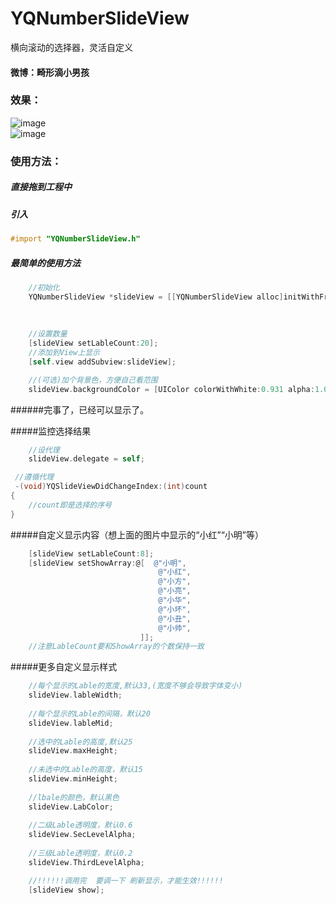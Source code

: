 # YQNumberSlideView
横向滚动的选择器，灵活自定义

#### 微博：畸形滴小男孩

### 效果：

![image](https://github.com/976431yang/YQNumberSlideView/blob/master/YQNumberSlideView_DEMO/screenShot/2017-05-13-15_10_53.gif) </br>
![image](https://github.com/976431yang/YQNumberSlideView/blob/master/YQNumberSlideView_DEMO/screenShot/2017-05-13-15_10_45.gif)

### 使用方法：
##### 直接拖到工程中
##### 引入
```objective-c
#import "YQNumberSlideView.h"
```

##### 最简单的使用方法
```objective-c
    //初始化
    YQNumberSlideView *slideView = [[YQNumberSlideView alloc]initWithFrame:CGRectMake(x,
                                                                                      y,
                                                                                      width,
                                                                                      height)];
    //设置数量
    [slideView setLableCount:20];
    //添加到View上显示
    [self.view addSubview:slideView];

    //(可选)加个背景色，方便自己看范围
    slideView.backgroundColor = [UIColor colorWithWhite:0.931 alpha:1.000];
```
######完事了，已经可以显示了。

#####监控选择结果
```objective-c
    //设代理
    slideView.delegate = self;

 //遵循代理
 -(void)YQSlideViewDidChangeIndex:(int)count
{
    //count即是选择的序号
}
```

#####自定义显示内容（想上面的图片中显示的“小红”“小明”等）
```objective-c
	[slideView setLableCount:8];
    [slideView setShowArray:@[  @"小明",
							     @"小红",
							     @"小方",
							     @"小亮",
							     @"小华",
							     @"小坏",
							     @"小丑",
							     @"小帅",
    						 ]];
    //注意LableCount要和ShowArray的个数保持一致
```
#####更多自定义显示样式
```objective-c
	//每个显示的Lable的宽度,默认33,(宽度不够会导致字体变小)
    slideView.lableWidth;
    
    //每个显示的Lable的间隔，默认20
    slideView.lableMid;
    
    //选中的Lable的高度,默认25
    slideView.maxHeight;
    
    //未选中的Lable的高度，默认15
    slideView.minHeight;
    
    //lbale的颜色，默认黑色
    slideView.LabColor;
    
    //二级Lable透明度，默认0.6
    slideView.SecLevelAlpha;
    
    //三级Lable透明度，默认0.2
    slideView.ThirdLevelAlpha;

    //!!!!!!调用完  要调一下 刷新显示，才能生效!!!!!!
    [slideView show];
```
    

